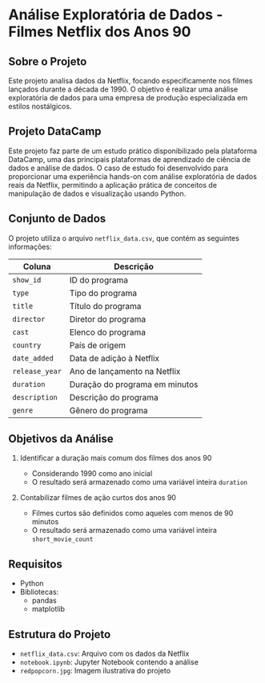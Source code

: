 # Análise Exploratória de Dados - Filmes Netflix dos Anos 90

## Sobre o Projeto
Este projeto analisa dados da Netflix, focando especificamente nos filmes lançados durante a década de 1990. O objetivo é realizar uma análise exploratória de dados para uma empresa de produção especializada em estilos nostálgicos.

## Projeto DataCamp
Este projeto faz parte de um estudo prático disponibilizado pela plataforma DataCamp, uma das principais plataformas de aprendizado de ciência de dados e análise de dados. O caso de estudo foi desenvolvido para proporcionar uma experiência hands-on com análise exploratória de dados reais da Netflix, permitindo a aplicação prática de conceitos de manipulação de dados e visualização usando Python.

## Conjunto de Dados
O projeto utiliza o arquivo `netflix_data.csv`, que contém as seguintes informações:

| Coluna | Descrição |
|--------|-----------|
| `show_id` | ID do programa |
| `type` | Tipo do programa |
| `title` | Título do programa |
| `director` | Diretor do programa |
| `cast` | Elenco do programa |
| `country` | País de origem |
| `date_added` | Data de adição à Netflix |
| `release_year` | Ano de lançamento na Netflix |
| `duration` | Duração do programa em minutos |
| `description` | Descrição do programa |
| `genre` | Gênero do programa |

## Objetivos da Análise
1. Identificar a duração mais comum dos filmes dos anos 90
   - Considerando 1990 como ano inicial
   - O resultado será armazenado como uma variável inteira `duration`

2. Contabilizar filmes de ação curtos dos anos 90
   - Filmes curtos são definidos como aqueles com menos de 90 minutos
   - O resultado será armazenado como uma variável inteira `short_movie_count`

## Requisitos
- Python
- Bibliotecas:
  - pandas
  - matplotlib

## Estrutura do Projeto
- `netflix_data.csv`: Arquivo com os dados da Netflix
- `notebook.ipynb`: Jupyter Notebook contendo a análise
- `redpopcorn.jpg`: Imagem ilustrativa do projeto